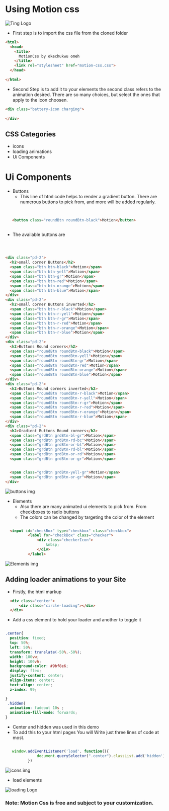 
# Using Motion css
![Ting Logo](/img/logo.png)
*  First step is to import  the css file from the cloned  folder
```html 
<html>
  <head>
    <title>
      MotionCss by okechukwu omeh 
    </title>
    <link rel="stylesheet" href="motion-css.css">
  </head>
      
</html>

```
* Second Step is to add it to your elements the second class refers to the animation desired.
There are so many choices, but select the ones that apply to the icon choosen.
```html 
<div class="battery-icon charging">
   
</div>
```

## CSS Categories
* icons
* loading animations
* Ui Components


# Ui Components
 *  Buttons
     * This line of html code helps to render a gradient button.
     There are numerous buttons to pick from, and more will be added regularly.
 ```html

  
    <button class="roundBtn roundBtn-black">Motion</button>
    
 ``` 
 * The available buttons are
    
  ```html
      
        
          
<div class="pd-2">
    <h2>small corner Buttons</h2>
    <span class="btn btn-black">Motion</span>
    <span class="btn btn-yell">Motion</span>
    <span class="btn btn-gr">Motion</span>
    <span class="btn btn-red">Motion</span>
    <span class="btn btn-orange">Motion</span>
    <span class="btn btn-blue">Motion</span>
</div>
<div class="pd-2">
    <h2>small corner Buttons inverted</h2>
    <span class="btn btn-r-black">Motion</span>
    <span class="btn btn-r-yell">Motion</span>
    <span class="btn btn-r-gr">Motion</span>
    <span class="btn btn-r-red">Motion</span>
    <span class="btn btn-r-orange">Motion</span>
    <span class="btn btn-r-blue">Motion</span>
</div>
<div class="pd-2">
    <h2>Buttons Round corners</h2>
    <span class="roundBtn roundBtn-black">Motion</span>
    <span class="roundBtn roundBtn-yell">Motion</span>
    <span class="roundBtn roundBtn-gr">Motion</span>
    <span class="roundBtn roundBtn-red">Motion</span>
    <span class="roundBtn roundBtn-orange">Motion</span>
    <span class="roundBtn roundBtn-blue">Motion</span>
</div>
<div class="pd-2">
    <h2>Buttons Round corners inverted</h2>
    <span class="roundBtn roundBtn-r-black">Motion</span>
    <span class="roundBtn roundBtn-r-yell">Motion</span>
    <span class="roundBtn roundBtn-r-gr">Motion</span>
    <span class="roundBtn roundBtn-r-red">Motion</span>
    <span class="roundBtn roundBtn-r-orange">Motion</span>
    <span class="roundBtn roundBtn-r-blue">Motion</span>
</div>
<div class="pd-2">
    <h2>Gradient Buttons Round corners</h2>
    <span class="grdBtn grdBtn-bl-gr">Motion</span>
    <span class="grdBtn grdBtn-rd-bc">Motion</span>
    <span class="grdBtn grdBtn-or-bl">Motion</span>
    <span class="grdBtn grdBtn-rd-bl">Motion</span>
    <span class="grdBtn grdBtn-or-rd">Motion</span>
    <span class="grdBtn grdBtn-or-gr">Motion</span>


    <span class="grdBtn grdBtn-yell-gr">Motion</span>
    <span class="grdBtn grdBtn-or-gr">Motion</span>
</div>
 ```
![buttons img](/img/motion4.png)
          

*  Elements
   * Also there are many animated ui elements to pick from. From checkboxes to radio buttons
   * The colors can be changed by targeting the color of the element
 ```html

   <input id="checkBox" type="checkbox" class="checkbox">
           <label for="checkBox" class="checker">
               <div class="checkerIcon">
                   &nbsp;
               </div>
           </label>
```

![Elements img](/img/motion3.png)

##  Adding loader animations to your Site
* Firstly, the html markup
```html
  <div class="center">
      <div class="circle-loading"></div>
  </div>
```
* Add a css element to hold your loader and another to toggle it
```css

.center{
  position: fixed;
  top: 50%;
  left: 50%;
  transform: translate(-50%,-50%);
  width: 100vw;
  height: 100vh;
  background-color: #9bf8e6;
  display: flex;
  justify-content: center;
  align-items: center;
  text-align: center;
  z-index: 99;

}
 .hidden{
  animation: fadeout 10s ;
  animation-fill-mode: forwards;
}
```
* Center and hidden was used in this demo
* To add this to your html pages You will Write just three lines of code at most. 

```javascript

   window.addEventListener('load', function(){
              document.querySelector(".center").classList.add('hidden');
          })

```
![icons img](/img/motion2.png)

* load elements

![loading Logo](/img/motion1.png)

### Note: Motion Css is free and subject to your customization.

